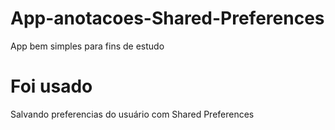 ﻿# App-anotacoes-Shared-Preferences
 App bem simples para fins de estudo
 
 # Foi usado
 Salvando preferencias do usuário com Shared Preferences
